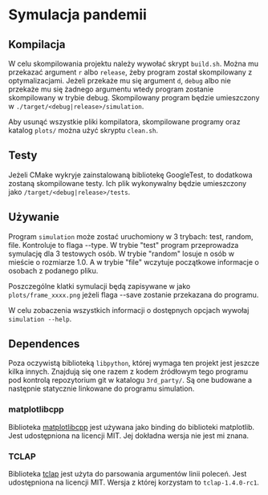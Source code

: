 # Symulacja pandemii

## Kompilacja
W celu skompilowania projektu należy wywołać skrypt `build.sh`. Można mu przekazać argument `r` albo `release`,
żeby program został skompilowany z optymalizacjami. Jeżeli przekaże mu się argument `d`, `debug` albo nie
przekaże mu się żadnego argumentu wtedy program zostanie skompilowany w trybie debug. Skompilowany program
będzie umieszczony w `./target/<debug|release>/simulation`.

Aby usunąć wszystkie pliki kompilatora, skompilowane programy oraz katalog `plots/` można użyć skryptu `clean.sh`.

## Testy
Jeżeli CMake wykryje zainstalowaną bibliotekę GoogleTest, to dodatkowa zostaną skompilowane testy.
Ich plik wykonywalny będzie umieszczony jako `/target/<debug|release>/tests`.

## Używanie
Program `simulation` może zostać uruchomiony w 3 trybach: test, random, file. Kontroluje to flaga --type.
W trybie "test" program przeprowadza symulację dla 3 testowych osób. W trybie "random" losuje n osób w
mieście o rozmiarze 1.0. A w trybie "file" wczytuje początkowe informacje o osobach z podanego pliku.

Poszczególne klatki symulacji będą zapisywane w jako `plots/frame_xxxx.png` jeżeli flaga --save
zostanie przekazana do programu.

W celu zobaczenia wszystkich informacji o dostępnych opcjach wywołaj `simulation --help`.

## Dependences
Poza oczywistą biblioteką `libpython`, której wymaga ten projekt jest jeszcze kilka innych.
Znajdują się one razem z kodem źródłowym tego programu pod kontrolą repozytorium git w katalogu `3rd_party/`.
Są one budowane a następnie statycznie linkowane do programu simulation.

### matplotlibcpp
Biblioteka [matplotlibcpp](https://github.com/lava/matplotlib-cpp) jest używana jako binding do biblioteki
matplotlib. Jest udostępniona na licencji MIT. Jej dokładna wersja nie jest mi znana.

### TCLAP
Biblioteka [tclap](http://tclap.sourceforge.net/) jest użyta do parsowania argumentów linii poleceń.
Jest udostępniona na licencji MIT. Wersja z której korzystam to `tclap-1.4.0-rc1`.
